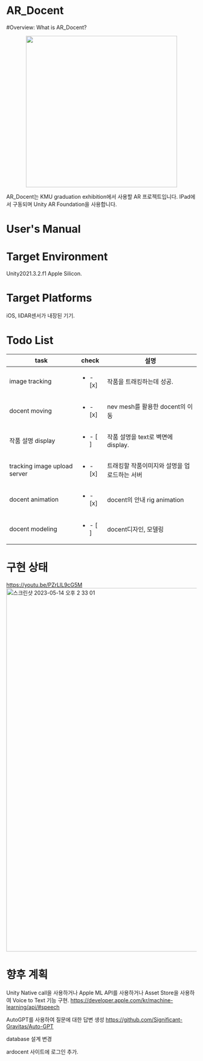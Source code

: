 # AR_Docent

#Overview: What is AR_Docent?
<p align= "center">
<img width= "400" src= "https://user-images.githubusercontent.com/69339846/178733741-3abc68e7-9e2e-4d40-ae76-de35914f1f71.jpeg">
</p>
AR_Docent는 KMU graduation exhibition에서 사용할 AR 프로젝트입니다.
IPad에서 구동되며 Unity AR Foundation을 사용합니다.

# User's Manual

# Target Environment

Unity2021.3.2.f1 Apple Silicon.

# Target Platforms

iOS, liDAR센서가 내장된 기기.

# Todo List
|task|check|설명|
|-|-|-|
|image tracking|<ul><li>- [x] </li></ul>|작품을 트래킹하는데 성공.|
|docent moving|<ul><li>- [x] </li></ul>|nev mesh를 활용한 docent의 이동|
|작품 설명 display|<ul><li>- [ ] </li></ul>|작품 설명을 text로 벽면에 display.|
|tracking image upload server|<ul><li>- [x] </li></ul>|트래킹할 작품이미지와 설명을 업로드하는 서버|
|docent animation|<ul><li>- [x] </li></ul>|docent의 안내 rig animation|
|docent modeling|<ul><li>- [ ] </li></ul>| docent디자인, 모델링|

# 구현 상태
https://youtu.be/PZrLlL9cG5M
<img width="960" alt="스크린샷 2023-05-14 오후 2 33 01" src="https://github.com/AR-Docent/AR_Docent/assets/69339846/17821f23-d5aa-429d-b3c8-8cbcd7a06793">




# 향후 계획
Unity Native call을 사용하거나 Apple ML API를 사용하거나 Asset Store을 사용하여 Voice to Text 기능 구현.
https://developer.apple.com/kr/machine-learning/api/#speech

AutoGPT를 사용하여 질문에 대한 답변 생성
https://github.com/Significant-Gravitas/Auto-GPT

database 설계 변경

ardocent 사이트에 로그인 추가.

